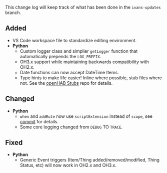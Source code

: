 This change log will keep track of what has been done in the `ivans-updates` branch.

## Added

* VS Code workspace file to standardize editing environment.
* **Python**
  * Custom logger class and simplier `getLogger` function that automatically prepends the `LOG_PREFIX`.
  * OH3.x support while maintaining backwards compatibility with OH2.x.
  * Date functions can now accept DateTime Items.
  * Type hints to make life easier! Inline where possible, stub files where not.
    See the [openHAB Stubs](https://github.com/CrazyIvan359/openhab-stubs) repo for details.

## Changed

* **Python**
  * `when` and `addRule` now use `scriptExtension` instead of `scope`, see [commit](https://github.com/CrazyIvan359/openhab-helper-libraries/commit/cbc5e01b65cb614cced80e482b74dae523aed75f) for details.
  * Some core logging changed from `DEBUG` TO `TRACE`.

## Fixed

* **Python**
  * Generic Event triggers (Item/Thing added/removed/modified, Thing Status, etc) will now work in OH2.x and OH3.x.
